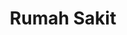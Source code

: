 ---
id: 14
title : Rumah Sakit
linkurl: https://kutt.it/GYKH6y
fitur: aspekpajak
category: aspekpajak
createdTime : 31/07/2019
modifiedTime : 06/01/2020
topik: Versi Lengkap
img: hospital.png
---